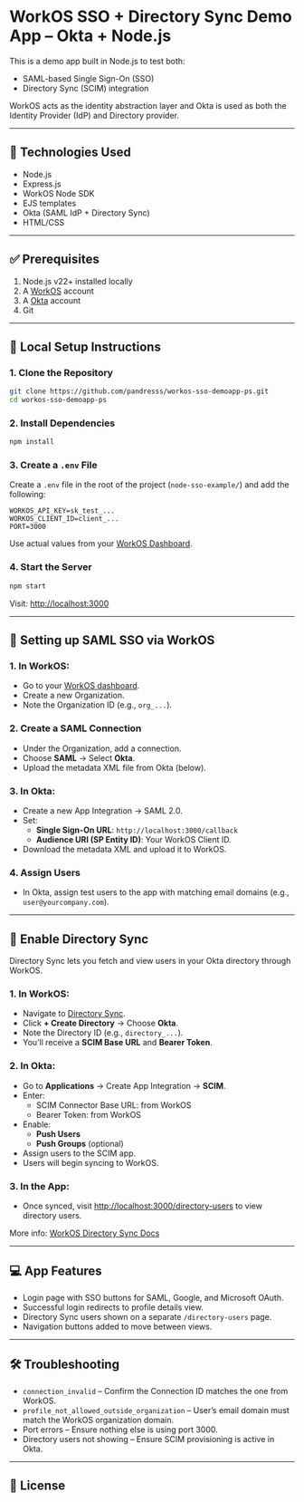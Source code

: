 # WorkOS SSO + Directory Sync Demo App – Okta + Node.js

This is a demo app built in Node.js to test both:
- SAML-based Single Sign-On (SSO)
- Directory Sync (SCIM) integration

WorkOS acts as the identity abstraction layer and Okta is used as both the Identity Provider (IdP) and Directory provider.

---

## 🧰 Technologies Used

- Node.js
- Express.js
- WorkOS Node SDK
- EJS templates
- Okta (SAML IdP + Directory Sync)
- HTML/CSS

---

## ✅ Prerequisites

1. Node.js v22+ installed locally
2. A [WorkOS](https://workos.com) account
3. A [Okta](https://developer.okta.com/signup/) account
4. Git

---

## 🚀 Local Setup Instructions

### 1. Clone the Repository

```bash
git clone https://github.com/pandresss/workos-sso-demoapp-ps.git
cd workos-sso-demoapp-ps
```

### 2. Install Dependencies

```bash
npm install
```

### 3. Create a `.env` File

Create a `.env` file in the root of the project (`node-sso-example/`) and add the following:

```env
WORKOS_API_KEY=sk_test_...
WORKOS_CLIENT_ID=client_...
PORT=3000
```

Use actual values from your [WorkOS Dashboard](https://dashboard.workos.com/).

### 4. Start the Server

```bash
npm start
```

Visit: [http://localhost:3000](http://localhost:3000)

---

## 🔐 Setting up SAML SSO via WorkOS

### 1. In WorkOS:
- Go to your [WorkOS dashboard](https://dashboard.workos.com/organizations).
- Create a new Organization.
- Note the Organization ID (e.g., `org_...`).

### 2. Create a SAML Connection
- Under the Organization, add a connection.
- Choose **SAML** → Select **Okta**.
- Upload the metadata XML file from Okta (below).

### 3. In Okta:
- Create a new App Integration → SAML 2.0.
- Set:
  - **Single Sign-On URL**: `http://localhost:3000/callback`
  - **Audience URI (SP Entity ID)**: Your WorkOS Client ID.
- Download the metadata XML and upload it to WorkOS.

### 4. Assign Users
- In Okta, assign test users to the app with matching email domains (e.g., `user@yourcompany.com`).

---

## 👥 Enable Directory Sync 

Directory Sync lets you fetch and view users in your Okta directory through WorkOS.

### 1. In WorkOS:
- Navigate to [Directory Sync](https://dashboard.workos.com/directory-sync).
- Click **+ Create Directory** → Choose **Okta**.
- Note the Directory ID (e.g., `directory_...`).
- You’ll receive a **SCIM Base URL** and **Bearer Token**.

### 2. In Okta:
- Go to **Applications** → Create App Integration → **SCIM**.
- Enter:
  - SCIM Connector Base URL: from WorkOS
  - Bearer Token: from WorkOS
- Enable:
  - **Push Users**
  - **Push Groups** (optional)
- Assign users to the SCIM app.
- Users will begin syncing to WorkOS.

### 3. In the App:
- Once synced, visit [http://localhost:3000/directory-users](http://localhost:3000/directory-users) to view directory users.

More info: [WorkOS Directory Sync Docs](https://docs.workos.com/directory-sync/overview)

---

## 💻 App Features

- Login page with SSO buttons for SAML, Google, and Microsoft OAuth.
- Successful login redirects to profile details view.
- Directory Sync users shown on a separate `/directory-users` page.
- Navigation buttons added to move between views.

---

## 🛠 Troubleshooting

- `connection_invalid` – Confirm the Connection ID matches the one from WorkOS.
- `profile_not_allowed_outside_organization` – User’s email domain must match the WorkOS organization domain.
- Port errors – Ensure nothing else is using port 3000.
- Directory users not showing – Ensure SCIM provisioning is active in Okta.

---

## 📄 License
